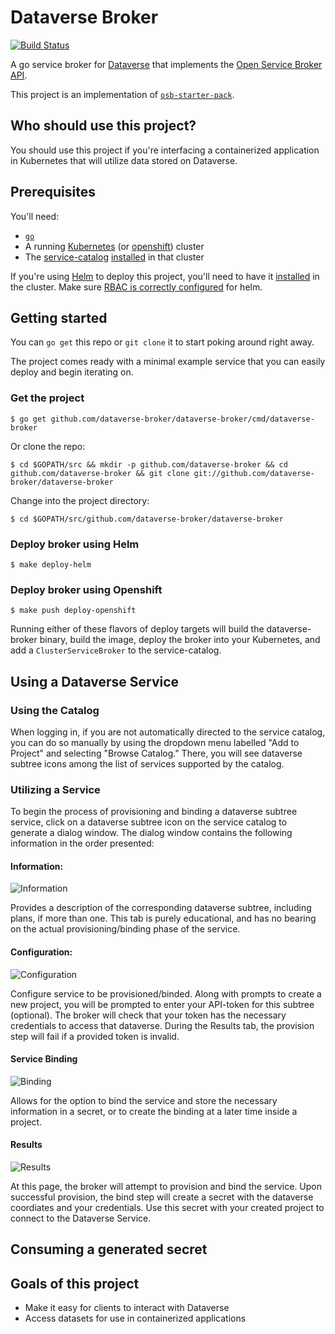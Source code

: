 # Dataverse Broker

[![Build Status](https://travis-ci.org/dataverse-broker/dataverse-broker.svg?branch=master)](https://travis-ci.org/dataverse-broker/dataverse-broker "Travis")


A go service broker for [Dataverse](https://dataverse.org) that implements the
[Open Service Broker API](https://github.com/openservicebrokerapi/servicebroker).

This project is an implementation of [`osb-starter-pack`](https://github.com/pmorie/osb-starter-pack).

## Who should use this project?

You should use this project if you're interfacing a containerized application in Kubernetes that will utilize data stored on Dataverse.

## Prerequisites

You'll need:

- [`go`](https://golang.org/dl/)
- A running [Kubernetes](https://github.com/kubernetes/kubernetes) (or [openshift](https://github.com/openshift/origin/)) cluster
- The [service-catalog](https://github.com/kubernetes-incubator/service-catalog)
  [installed](https://github.com/kubernetes-incubator/service-catalog/blob/master/docs/install.md)
  in that cluster

If you're using [Helm](https://helm.sh) to deploy this project, you'll need to
have it [installed](https://docs.helm.sh/using_helm/#quickstart) in the cluster.
Make sure [RBAC is correctly configured](https://docs.helm.sh/using_helm/#rbac)
for helm.

## Getting started

You can `go get` this repo or `git clone` it to start poking around right away.

The project comes ready with a minimal example service that you can easily
deploy and begin iterating on.

### Get the project

```console
$ go get github.com/dataverse-broker/dataverse-broker/cmd/dataverse-broker
```

Or clone the repo:

```console
$ cd $GOPATH/src && mkdir -p github.com/dataverse-broker && cd github.com/dataverse-broker && git clone git://github.com/dataverse-broker/dataverse-broker
```

Change into the project directory:

```console
$ cd $GOPATH/src/github.com/dataverse-broker/dataverse-broker
```

### Deploy broker using Helm

```console
$ make deploy-helm
```

### Deploy broker using Openshift

```console
$ make push deploy-openshift
```

Running either of these flavors of deploy targets will build the dataverse-broker binary,
build the image, deploy the broker into your Kubernetes, and add a
`ClusterServiceBroker` to the service-catalog.

## Using a Dataverse Service

### Using the Catalog

When logging in, if you are not automatically directed to the service catalog, you can do so manually by using the dropdown menu labelled "Add to Project" and selecting "Browse Catalog." There, you will see dataverse subtree icons among the list of services supported by the catalog.

### Utilizing a Service

To begin the process of provisioning and binding a dataverse subtree service, click on a dataverse subtree icon on the service catalog to generate a dialog window. The dialog window contains the following information in the order presented:

#### Information:

![Information](/screenshots/Information.png?raw=true "Information tab of a Dataverse Service")

Provides a description of the corresponding dataverse subtree, including plans, if more than one. This tab is purely educational, and has no bearing on the actual provisioning/binding phase of the service.

#### Configuration:

![Configuration](/screenshots/Configuration.png?raw=true "Configuration tab of a Dataverse Service")

Configure service to be provisioned/binded. Along with prompts to create a new project, you will be prompted to enter your API-token for this subtree (optional). The broker will check that your token has the necessary credentials to access that dataverse. During the Results tab, the provision step will fail if a provided token is invalid.

#### Service Binding

![Binding](/screenshots/Binding.png?raw=true "Binding tab of a Dataverse Service")

Allows for the option to bind the service and store the necessary information in a secret, or to create the binding at a later time inside a project.

#### Results

![Results](/screenshots/Results.png?raw=true "Results tab of a Dataverse Service")

At this page, the broker will attempt to provision and bind the service. Upon successful provision, the bind step will create a secret with the dataverse coordiates and your credentials. Use this secret with your created project to connect to the Dataverse Service.

## Consuming a generated secret

## Goals of this project

- Make it easy for clients to interact with Dataverse
- Access datasets for use in containerized applications

